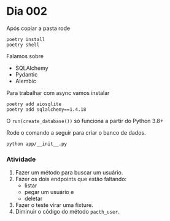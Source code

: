 # Dia 002

Após copiar a pasta rode

```
poetry install
poetry shell
```

Falamos sobre

- SQLAlchemy
- Pydantic
- Alembic

Para trabalhar com async vamos instalar

```
poetry add aiosqlite
poetry add sqlalchemy==1.4.18
```


O `run(create_database())` só funciona a partir do Python 3.8+


Rode o comando a seguir para criar o banco de dados.

```
python app/__init__.py
```

### Atividade

1. Fazer um método para buscar um usuário.
2. Fazer os dois endpoints que estão faltando:
    * listar
    * pegar um usuário e
    * deletar
3. Fazer o teste virar uma fixture.
4. Diminuir o código do método `pacth_user`.
